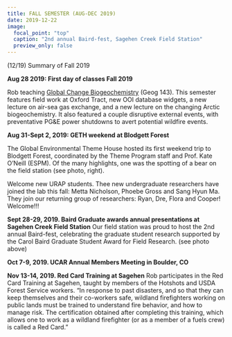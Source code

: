 ```yaml
---
title: FALL SEMESTER (AUG-DEC 2019)
date: 2019-12-22
image:
  focal_point: "top"
  caption: "2nd annual Baird-fest, Sagehen Creek Field Station"
  preview_only: false  
---
```


(12/19) Summary of Fall 2019
<!--more-->

**Aug 28 2019:  First day of classes Fall 2019**

Rob teaching [Global Change Biogeochemistry](https://rhewlab.netlify.app/event/sp22-geog143/) (Geog 143).  This semester features field work at Oxford Tract, new OOI database widgets, a new lecture on air-sea gas exchange, and a new lecture on the changing Arctic biogeochemistry.  It also featured a couple disruptive external events, with preventative PG&E power shutdowns to avert potential wildfire events. 

**Aug 31-Sept 2, 2019:  GETH weekend at Blodgett Forest**

The Global Environmental Theme House hosted its first weekend trip to Blodgett Forest, coordinated by the Theme Program staff and Prof. Kate O’Neill (ESPM).  Of the many highlights, one was the spotting of a bear on the field station (see photo, right).

Welcome new URAP students. Thee new undergraduate researchers have joined the lab this fall: Metta Nicholson, Phoebe Gross and Sang Hyun Ma. They join our returning group of researchers: Ryan, Dre, Flora and Cooper!  Welcome!!!

**Sept 28-29, 2019.  Baird Graduate awards annual presentations at Sagehen Creek Field Station** Our field station was proud to host the 2nd annual Baird-fest, celebrating the graduate student research supported by the Carol Baird Graduate Student Award for Field Research. (see photo above)

**Oct 7-9, 2019.  UCAR Annual Members Meeting in Boulder, CO**

**Nov 13-14, 2019.  Red Card Training at Sagehen**   Rob participates in the Red Card Training at Sagehen, taught by members of the Hotshots and USDA Forest Service workers.  “In response to past disasters, and so that they can keep themselves and their co-workers safe, wildland firefighters working on public lands must be trained to understand fire behavior, and how to manage risk. The certification obtained after 
completing this training, which allows one to work as a wildland firefighter (or as a member of a fuels crew) is called a Red Card.”
